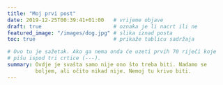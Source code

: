 ```yaml
---
title: "Moj prvi post"
date: 2019-12-25T00:39:41+01:00   # vrijeme objave
draft: true                       # oznaka je li nacrt ili ne
featured_image: "/images/dog.jpg" # slika iznad posta
toc: true                         # prikaže tablicu sadržaja

# Ovo tu je sažetak. Ako ga nema onda će uzeti prvih 70 riječi koje
# pišu ispod tri crtice (---).
summary: Ovdje je svašta samo nije ono što treba biti. Nadamo se
         boljem, ali očito nikad nije. Nemoj tu krivo biti.
---
```



